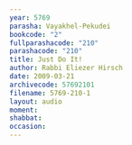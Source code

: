 ```yaml
---
year: 5769
parasha: Vayakhel-Pekudei
bookcode: "2"
fullparashacode: "210"
parashacode: "210"
title: Just Do It!
author: Rabbi Eliezer Hirsch
date: 2009-03-21
archivecode: 57692101
filename: 5769-210-1
layout: audio
moment: 
shabbat: 
occasion: 
---
```

